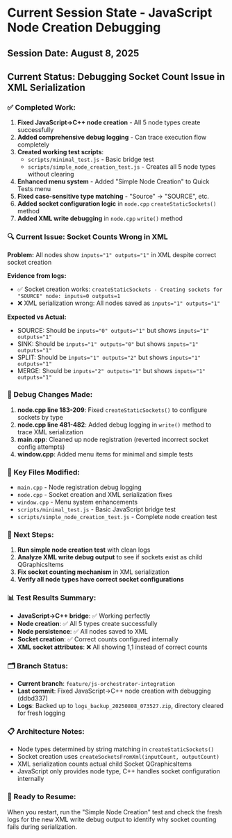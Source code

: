 # Current Session State - JavaScript Node Creation Debugging

## Session Date: August 8, 2025

## Current Status: Debugging Socket Count Issue in XML Serialization

### ✅ Completed Work:
1. **Fixed JavaScript→C++ node creation** - All 5 node types create successfully
2. **Added comprehensive debug logging** - Can trace execution flow completely  
3. **Created working test scripts**:
   - `scripts/minimal_test.js` - Basic bridge test
   - `scripts/simple_node_creation_test.js` - Creates all 5 node types without clearing
4. **Enhanced menu system** - Added "Simple Node Creation" to Quick Tests menu
5. **Fixed case-sensitive type matching** - "Source" → "SOURCE", etc.
6. **Added socket configuration logic** in `node.cpp` `createStaticSockets()` method
7. **Added XML write debugging** in `node.cpp` `write()` method

### 🔍 Current Issue: Socket Counts Wrong in XML
**Problem:** All nodes show `inputs="1" outputs="1"` in XML despite correct socket creation

**Evidence from logs:**
- ✅ Socket creation works: `createStaticSockets - Creating sockets for "SOURCE" node: inputs=0 outputs=1`
- ❌ XML serialization wrong: All nodes saved as `inputs="1" outputs="1"`

**Expected vs Actual:**
- SOURCE: Should be `inputs="0" outputs="1"` but shows `inputs="1" outputs="1"`
- SINK: Should be `inputs="1" outputs="0"` but shows `inputs="1" outputs="1"`
- SPLIT: Should be `inputs="1" outputs="2"` but shows `inputs="1" outputs="1"`
- MERGE: Should be `inputs="2" outputs="1"` but shows `inputs="1" outputs="1"`

### 🔧 Debug Changes Made:
1. **node.cpp line 183-209**: Fixed `createStaticSockets()` to configure sockets by type
2. **node.cpp line 481-482**: Added debug logging in `write()` method to trace XML serialization
3. **main.cpp**: Cleaned up node registration (reverted incorrect socket config attempts)
4. **window.cpp**: Added menu items for minimal and simple tests

### 📁 Key Files Modified:
- `main.cpp` - Node registration debug logging
- `node.cpp` - Socket creation and XML serialization fixes
- `window.cpp` - Menu system enhancements  
- `scripts/minimal_test.js` - Basic JavaScript bridge test
- `scripts/simple_node_creation_test.js` - Complete node creation test

### 🎯 Next Steps:
1. **Run simple node creation test** with clean logs
2. **Analyze XML write debug output** to see if sockets exist as child QGraphicsItems
3. **Fix socket counting mechanism** in XML serialization
4. **Verify all node types have correct socket configurations**

### 📊 Test Results Summary:
- **JavaScript→C++ bridge**: ✅ Working perfectly
- **Node creation**: ✅ All 5 types create successfully  
- **Node persistence**: ✅ All nodes saved to XML
- **Socket creation**: ✅ Correct counts configured internally
- **XML socket attributes**: ❌ All showing 1,1 instead of correct counts

### 🗂️ Branch Status:
- **Current branch**: `feature/js-orchestrator-integration`
- **Last commit**: Fixed JavaScript→C++ node creation with debugging (ddbd337)
- **Logs**: Backed up to `logs_backup_20250808_073527.zip`, directory cleared for fresh logging

### 📋 Architecture Notes:
- Node types determined by string matching in `createStaticSockets()`
- Socket creation uses `createSocketsFromXml(inputCount, outputCount)` 
- XML serialization counts actual child Socket QGraphicsItems
- JavaScript only provides node type, C++ handles socket configuration internally

### 🎪 Ready to Resume:
When you restart, run the "Simple Node Creation" test and check the fresh logs for the new XML write debug output to identify why socket counting fails during serialization.